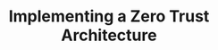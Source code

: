 ---
title: "Implementing a Zero Trust Architecture"
description: The National Cybersecurity Center of Excellence (NCCoE) aims to remove the complexity around designing for zero trust with “how to” guides and example approaches to implementing a ZTA for common business cases.
external_url: www.nccoe.nist.gov/projects/implementing-zero-trust-architecture
content_tags:
type: link
filters: cybersecurity na-branded-offering for-info-security-officials
---